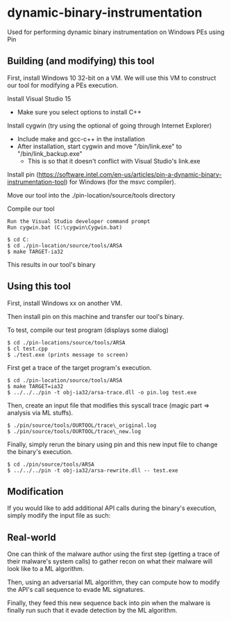 # dynamic-binary-instrumentation
Used for performing dynamic binary instrumentation on Windows PEs using Pin

## Building (and modifying) this tool
First, install Windows 10 32-bit on a VM.
We will use this VM to construct our tool for modifying a PEs execution.

Install Visual Studio 15
  - Make sure you select options to install C++

Install cygwin (try using the optional of going through Internet Explorer)
  - Include make and gcc-c++ in the installation
  - After installation, start cygwin and move "/bin/link.exe" to "/bin/link\_backup.exe"
    - This is so that it doesn't conflict with Visual Studio's link.exe

Install pin (https://software.intel.com/en-us/articles/pin-a-dynamic-binary-instrumentation-tool)
for Windows (for the msvc compiler).

Move our tool into the ./pin-location/source/tools directory

Compile our tool
```
Run the Visual Studio developer command prompt
Run cygwin.bat (C:\cygwin\Cygwin.bat)

$ cd C:
$ cd ./pin-location/source/tools/ARSA
$ make TARGET-ia32
```

This results in our tool's binary

## Using this tool
First, install Windows xx on another VM.

Then install pin on this machine and transfer our tool's binary.

To test, compile our test program (displays some dialog)
```
$ cd ./pin-locations/source/tools/ARSA
$ cl test.cpp
$ ./test.exe (prints message to screen)
```

First get a trace of the target program's execution.
```
$ cd ./pin-location/source/tools/ARSA
$ make TARGET=ia32
$ ../../../pin -t obj-ia32/arsa-trace.dll -o pin.log test.exe
```

Then, create an input file that modifies this syscall trace (magic part => analysis via ML stuffs).
```
$ ./pin/source/tools/OURTOOL/trace\_original.log
$ ./pin/source/tools/OURTOOL/trace\_new.log
```

Finally, simply rerun the binary using pin and this new input file to change
the binary's execution.
```
$ cd ./pin/source/tools/ARSA
$ ../../../pin -t obj-ia32/arsa-rewrite.dll -- test.exe
```

## Modification

If you would like to add additional API calls during the binary's execution,
simply modify the input file as such:

## Real-world

One can think of the malware author using the first step (getting a trace
of their malware's system calls) to gather recon on what their malware will
look like to a ML algorithm.

Then, using an adversarial ML algorithm, they can compute how to modify the
API's call sequence to evade ML signatures.

Finally, they feed this new sequence back into pin when the malware is finally
run such that it evade detection by the ML algorithm.
